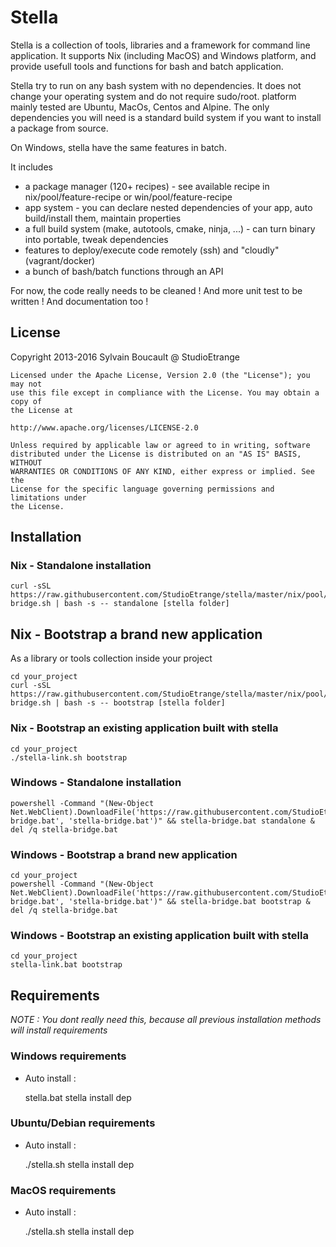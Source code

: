 # Stella

Stella is a collection of tools, libraries and a framework for command line application.
It supports Nix (including MacOS) and Windows platform, and provide usefull tools and functions for bash and batch application.

Stella try to run on any bash system with no dependencies. It does not change your operating system and do not require sudo/root. platform mainly tested are Ubuntu, MacOs, Centos and Alpine.
The only dependencies you will need is a standard build system if you want to install a package from source.

On Windows, stella have the same features in batch.

It includes
* a package manager (120+ recipes) - see available recipe in nix/pool/feature-recipe or win/pool/feature-recipe
* app system - you can declare nested dependencies of your app, auto build/install them, maintain properties
* a full build system (make, autotools, cmake, ninja, ...) - can turn binary into portable, tweak dependencies
* features to deploy/execute code remotely (ssh) and "cloudly" (vagrant/docker)
* a bunch of bash/batch functions through an API

For now, the code really needs to be cleaned ! And more unit test to be written ! And documentation too !

## License

Copyright 2013-2016 Sylvain Boucault @ StudioEtrange

	Licensed under the Apache License, Version 2.0 (the "License"); you may not
	use this file except in compliance with the License. You may obtain a copy of
	the License at

	http://www.apache.org/licenses/LICENSE-2.0

	Unless required by applicable law or agreed to in writing, software
	distributed under the License is distributed on an "AS IS" BASIS, WITHOUT
	WARRANTIES OR CONDITIONS OF ANY KIND, either express or implied. See the
	License for the specific language governing permissions and limitations under
	the License.

## Installation

### Nix - Standalone installation

	curl -sSL https://raw.githubusercontent.com/StudioEtrange/stella/master/nix/pool/stella-bridge.sh | bash -s -- standalone [stella folder]

## Nix - Bootstrap a brand new application

As a library or tools collection inside your project

	cd your_project
	curl -sSL https://raw.githubusercontent.com/StudioEtrange/stella/master/nix/pool/stella-bridge.sh | bash -s -- bootstrap [stella folder]


### Nix - Bootstrap an existing application built with stella

	cd your_project
	./stella-link.sh bootstrap


### Windows - Standalone installation


	powershell -Command "(New-Object Net.WebClient).DownloadFile('https://raw.githubusercontent.com/StudioEtrange/stella/master/win/pool/stella-bridge.bat', 'stella-bridge.bat')" && stella-bridge.bat standalone & del /q stella-bridge.bat


### Windows - Bootstrap a brand new application

	cd your_project
	powershell -Command "(New-Object Net.WebClient).DownloadFile('https://raw.githubusercontent.com/StudioEtrange/stella/master/win/pool/stella-bridge.bat', 'stella-bridge.bat')" && stella-bridge.bat bootstrap & del /q stella-bridge.bat


### Windows - Bootstrap an existing application built with stella

	cd your_project
	stella-link.bat bootstrap


## Requirements

_NOTE : You dont really need this, because all previous installation methods will install requirements_

### Windows requirements

* Auto install :

	stella.bat stella install dep

### Ubuntu/Debian requirements

* Auto install :

	./stella.sh stella install dep

### MacOS requirements

* Auto install :

	./stella.sh stella install dep
